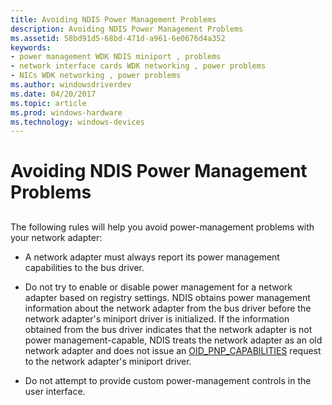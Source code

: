 ```yaml
---
title: Avoiding NDIS Power Management Problems
description: Avoiding NDIS Power Management Problems
ms.assetid: 58bd91d5-68bd-471d-a961-6e0676d4a352
keywords:
- power management WDK NDIS miniport , problems
- network interface cards WDK networking , power problems
- NICs WDK networking , power problems
ms.author: windowsdriverdev
ms.date: 04/20/2017
ms.topic: article
ms.prod: windows-hardware
ms.technology: windows-devices
---
```


# Avoiding NDIS Power Management Problems


## <a href="" id="ddk-avoiding-ndis-power-management-problems-ng"></a>


The following rules will help you avoid power-management problems with your network adapter:

-   A network adapter must always report its power management capabilities to the bus driver.

-   Do not try to enable or disable power management for a network adapter based on registry settings. NDIS obtains power management information about the network adapter from the bus driver before the network adapter's miniport driver is initialized. If the information obtained from the bus driver indicates that the network adapter is not power management-capable, NDIS treats the network adapter as an old network adapter and does not issue an [OID\_PNP\_CAPABILITIES](https://msdn.microsoft.com/library/windows/hardware/ff569774) request to the network adapter's miniport driver.

-   Do not attempt to provide custom power-management controls in the user interface.

 

 





